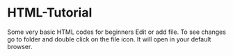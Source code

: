 # HTML-Tutorial
Some very basic HTML codes for beginners
Edit or add file. To see changes go to folder and double click on the file icon. It will open in your default browser.
